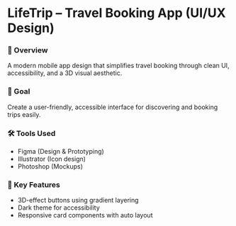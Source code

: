 # LifeTrip – Travel Booking App (UI/UX Design)

### 🧭 Overview
A modern mobile app design that simplifies travel booking through clean UI, accessibility, and a 3D visual aesthetic.

### 🎯 Goal
Create a user-friendly, accessible interface for discovering and booking trips easily.

### 🛠️ Tools Used
- Figma (Design & Prototyping)
- Illustrator (Icon design)
- Photoshop (Mockups)

### 🧩 Key Features
- 3D-effect buttons using gradient layering
- Dark theme for accessibility
- Responsive card components with auto layout
